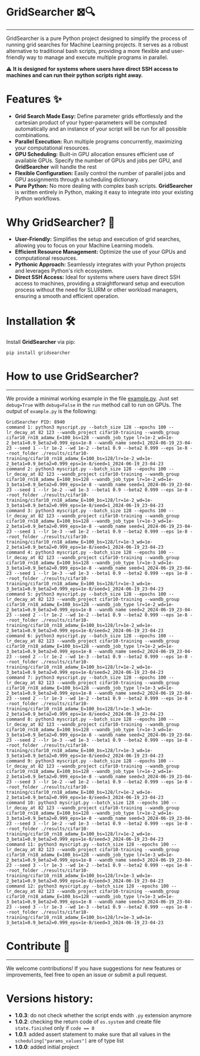 # GridSearcher 𖣯🔍

---

GridSearcher is a pure Python project designed to simplify the process of running grid searches for Machine Learning 
projects. It serves as a robust alternative to traditional bash scripts, providing a more flexible and user-friendly 
way to manage and execute multiple programs in parallel. 

⚠️ **It is designed for systems where users have direct SSH access 
to machines and can run their python scripts right away.**

# Features ✨󠁇󠁇󠁇
- **Grid Search Made Easy:** Define parameter grids effortlessly and the cartesian product of your hyper-parameters 
will be computed automatically and an instance of your script will be run for all possible combinations.
- **Parallel Execution:** Run multiple programs concurrently, maximizing your computational resources.
- **GPU Scheduling:** Built-in GPU allocation ensures efficient use of available GPUs. Specify the number of GPUs and 
jobs per GPU, and **GridSearcher** will handle the rest
- **Flexible Configuration:** Easily control the number of parallel jobs and GPU assignments through a scheduling 
dictionary.
- **Pure Python:** No more dealing with complex bash scripts. **GridSearcher** is written entirely in Python, making it 
easy to integrate into your existing Python workflows.

# Why GridSearcher? 🤔
- **User-Friendly:** Simplifies the setup and execution of grid searches, allowing you to focus on your Machine 
Learning models.
- **Efficient Resource Management:** Optimize the use of your GPUs and computational resources.
- **Pythonic Approach:** Seamlessly integrates with your Python projects and leverages Python's rich ecosystem.
- **Direct SSH Access:** Ideal for systems where users have direct SSH access to machines, providing a straightforward 
setup and execution process without the need for SLURM or other workload managers, ensuring a smooth and efficient operation.
 
# Installation 🛠️
Install **GridSearcher** via pip:

```shell
pip install gridsearcher
```

# How to use GridSearcher?

---

We provide a minimal working example in the file [example.py](https://github.com/IST-DASLab/GridSearcher/blob/main/example.py).
Just set `debug=True` with `debug=False` in the `run` method call to run on GPUs. The output of `example.py` is the following:

```shell 
GridSearcher PID: 8940
command 1: python3 myscript.py --batch_size 128 --epochs 100 --lr_decay_at 82 123 --wandb_project cifar10-training --wandb_group cifar10_rn18_adamw_E=100_bs=128 --wandb_job_type lr=1e-2_wd=1e-2_beta1=0.9_beta2=0.999_eps=1e-8 --wandb_name seed=1_2024-06-19_23-04-23 --seed 1 --lr 1e-2 --wd 1e-2 --beta1 0.9 --beta2 0.999 --eps 1e-8 --root_folder ./results/cifar10-training/cifar10_rn18_adamw_E=100_bs=128/lr=1e-2_wd=1e-2_beta1=0.9_beta2=0.999_eps=1e-8/seed=1_2024-06-19_23-04-23
command 2: python3 myscript.py --batch_size 128 --epochs 100 --lr_decay_at 82 123 --wandb_project cifar10-training --wandb_group cifar10_rn18_adamw_E=100_bs=128 --wandb_job_type lr=1e-2_wd=1e-3_beta1=0.9_beta2=0.999_eps=1e-8 --wandb_name seed=1_2024-06-19_23-04-23 --seed 1 --lr 1e-2 --wd 1e-3 --beta1 0.9 --beta2 0.999 --eps 1e-8 --root_folder ./results/cifar10-training/cifar10_rn18_adamw_E=100_bs=128/lr=1e-2_wd=1e-3_beta1=0.9_beta2=0.999_eps=1e-8/seed=1_2024-06-19_23-04-23
command 3: python3 myscript.py --batch_size 128 --epochs 100 --lr_decay_at 82 123 --wandb_project cifar10-training --wandb_group cifar10_rn18_adamw_E=100_bs=128 --wandb_job_type lr=1e-3_wd=1e-2_beta1=0.9_beta2=0.999_eps=1e-8 --wandb_name seed=1_2024-06-19_23-04-23 --seed 1 --lr 1e-3 --wd 1e-2 --beta1 0.9 --beta2 0.999 --eps 1e-8 --root_folder ./results/cifar10-training/cifar10_rn18_adamw_E=100_bs=128/lr=1e-3_wd=1e-2_beta1=0.9_beta2=0.999_eps=1e-8/seed=1_2024-06-19_23-04-23
command 4: python3 myscript.py --batch_size 128 --epochs 100 --lr_decay_at 82 123 --wandb_project cifar10-training --wandb_group cifar10_rn18_adamw_E=100_bs=128 --wandb_job_type lr=1e-3_wd=1e-3_beta1=0.9_beta2=0.999_eps=1e-8 --wandb_name seed=1_2024-06-19_23-04-23 --seed 1 --lr 1e-3 --wd 1e-3 --beta1 0.9 --beta2 0.999 --eps 1e-8 --root_folder ./results/cifar10-training/cifar10_rn18_adamw_E=100_bs=128/lr=1e-3_wd=1e-3_beta1=0.9_beta2=0.999_eps=1e-8/seed=1_2024-06-19_23-04-23
command 5: python3 myscript.py --batch_size 128 --epochs 100 --lr_decay_at 82 123 --wandb_project cifar10-training --wandb_group cifar10_rn18_adamw_E=100_bs=128 --wandb_job_type lr=1e-2_wd=1e-2_beta1=0.9_beta2=0.999_eps=1e-8 --wandb_name seed=2_2024-06-19_23-04-23 --seed 2 --lr 1e-2 --wd 1e-2 --beta1 0.9 --beta2 0.999 --eps 1e-8 --root_folder ./results/cifar10-training/cifar10_rn18_adamw_E=100_bs=128/lr=1e-2_wd=1e-2_beta1=0.9_beta2=0.999_eps=1e-8/seed=2_2024-06-19_23-04-23
command 6: python3 myscript.py --batch_size 128 --epochs 100 --lr_decay_at 82 123 --wandb_project cifar10-training --wandb_group cifar10_rn18_adamw_E=100_bs=128 --wandb_job_type lr=1e-2_wd=1e-3_beta1=0.9_beta2=0.999_eps=1e-8 --wandb_name seed=2_2024-06-19_23-04-23 --seed 2 --lr 1e-2 --wd 1e-3 --beta1 0.9 --beta2 0.999 --eps 1e-8 --root_folder ./results/cifar10-training/cifar10_rn18_adamw_E=100_bs=128/lr=1e-2_wd=1e-3_beta1=0.9_beta2=0.999_eps=1e-8/seed=2_2024-06-19_23-04-23
command 7: python3 myscript.py --batch_size 128 --epochs 100 --lr_decay_at 82 123 --wandb_project cifar10-training --wandb_group cifar10_rn18_adamw_E=100_bs=128 --wandb_job_type lr=1e-3_wd=1e-2_beta1=0.9_beta2=0.999_eps=1e-8 --wandb_name seed=2_2024-06-19_23-04-23 --seed 2 --lr 1e-3 --wd 1e-2 --beta1 0.9 --beta2 0.999 --eps 1e-8 --root_folder ./results/cifar10-training/cifar10_rn18_adamw_E=100_bs=128/lr=1e-3_wd=1e-2_beta1=0.9_beta2=0.999_eps=1e-8/seed=2_2024-06-19_23-04-23
command 8: python3 myscript.py --batch_size 128 --epochs 100 --lr_decay_at 82 123 --wandb_project cifar10-training --wandb_group cifar10_rn18_adamw_E=100_bs=128 --wandb_job_type lr=1e-3_wd=1e-3_beta1=0.9_beta2=0.999_eps=1e-8 --wandb_name seed=2_2024-06-19_23-04-23 --seed 2 --lr 1e-3 --wd 1e-3 --beta1 0.9 --beta2 0.999 --eps 1e-8 --root_folder ./results/cifar10-training/cifar10_rn18_adamw_E=100_bs=128/lr=1e-3_wd=1e-3_beta1=0.9_beta2=0.999_eps=1e-8/seed=2_2024-06-19_23-04-23
command 9: python3 myscript.py --batch_size 128 --epochs 100 --lr_decay_at 82 123 --wandb_project cifar10-training --wandb_group cifar10_rn18_adamw_E=100_bs=128 --wandb_job_type lr=1e-2_wd=1e-2_beta1=0.9_beta2=0.999_eps=1e-8 --wandb_name seed=3_2024-06-19_23-04-23 --seed 3 --lr 1e-2 --wd 1e-2 --beta1 0.9 --beta2 0.999 --eps 1e-8 --root_folder ./results/cifar10-training/cifar10_rn18_adamw_E=100_bs=128/lr=1e-2_wd=1e-2_beta1=0.9_beta2=0.999_eps=1e-8/seed=3_2024-06-19_23-04-23
command 10: python3 myscript.py --batch_size 128 --epochs 100 --lr_decay_at 82 123 --wandb_project cifar10-training --wandb_group cifar10_rn18_adamw_E=100_bs=128 --wandb_job_type lr=1e-2_wd=1e-3_beta1=0.9_beta2=0.999_eps=1e-8 --wandb_name seed=3_2024-06-19_23-04-23 --seed 3 --lr 1e-2 --wd 1e-3 --beta1 0.9 --beta2 0.999 --eps 1e-8 --root_folder ./results/cifar10-training/cifar10_rn18_adamw_E=100_bs=128/lr=1e-2_wd=1e-3_beta1=0.9_beta2=0.999_eps=1e-8/seed=3_2024-06-19_23-04-23
command 11: python3 myscript.py --batch_size 128 --epochs 100 --lr_decay_at 82 123 --wandb_project cifar10-training --wandb_group cifar10_rn18_adamw_E=100_bs=128 --wandb_job_type lr=1e-3_wd=1e-2_beta1=0.9_beta2=0.999_eps=1e-8 --wandb_name seed=3_2024-06-19_23-04-23 --seed 3 --lr 1e-3 --wd 1e-2 --beta1 0.9 --beta2 0.999 --eps 1e-8 --root_folder ./results/cifar10-training/cifar10_rn18_adamw_E=100_bs=128/lr=1e-3_wd=1e-2_beta1=0.9_beta2=0.999_eps=1e-8/seed=3_2024-06-19_23-04-23
command 12: python3 myscript.py --batch_size 128 --epochs 100 --lr_decay_at 82 123 --wandb_project cifar10-training --wandb_group cifar10_rn18_adamw_E=100_bs=128 --wandb_job_type lr=1e-3_wd=1e-3_beta1=0.9_beta2=0.999_eps=1e-8 --wandb_name seed=3_2024-06-19_23-04-23 --seed 3 --lr 1e-3 --wd 1e-3 --beta1 0.9 --beta2 0.999 --eps 1e-8 --root_folder ./results/cifar10-training/cifar10_rn18_adamw_E=100_bs=128/lr=1e-3_wd=1e-3_beta1=0.9_beta2=0.999_eps=1e-8/seed=3_2024-06-19_23-04-23
```


# Contribute 🤝

---

We welcome contributions! If you have suggestions for new features or improvements, feel free to open an issue or submit a 
pull request.

# Versions history:
- **1.0.3**: do not check whether the script ends with `.py` extension anymore
- **1.0.2**: checking the return code of `os.system` and create file `state.finished` only if `code == 0`
- **1.0.1**: added assert statement to make sure that all values in the `scheduling["params_values"]` are of type list
- **1.0.0**: added initial project
